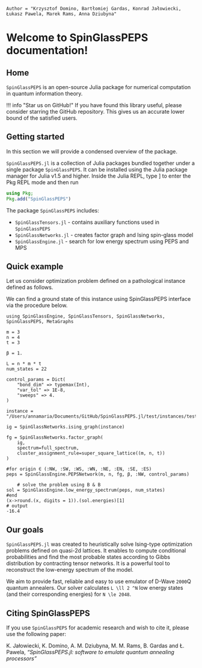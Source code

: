 ```@meta
Author = "Krzysztof Domino, Bartłomiej Gardas, Konrad Jałowiecki, Łukasz Pawela, Marek Rams, Anna Dziubyna"
```

# Welcome to SpinGlassPEPS documentation!
## Home
`SpinGlassPEPS` is an open-source Julia package for numerical computation in quantum information theory. 

!!! info "Star us on GitHub!" 
    If you have found this library useful, please consider starring the GitHub repository. This gives us an accurate lower bound of the satisfied users.


## Getting started
In this section we will provide a condensed overview of the package.

`SpinGlassPEPS.jl` is a collection of Julia packages bundled together under a single package `SpinGlassPEPS`. It can be installed using the Julia package manager for Julia v1.5 and higher. Inside the Julia REPL, type ] to enter the Pkg REPL mode and then run
```julia
using Pkg; 
Pkg.add("SpinGlassPEPS")
```
The package `SpinGlassPEPS` includes:
* `SpinGlassTensors.jl` - contains auxiliary functions used in `SpinGlassPEPS`
* `SpinGlassNetworks.jl` - creates factor graph and Ising spin-glass model
* `SpinGlassEngine.jl` - search for low energy spectrum using PEPS and MPS


## Quick example
Let us consider optimization problem defined on a pathological instance defined as follows.

We can find a ground state of this instance using SpinGlassPEPS interface via the procedure below.

```jldoctest
using SpinGlassEngine, SpinGlassTensors, SpinGlassNetworks, SpinGlassPEPS, MetaGraphs

m = 3
n = 4
t = 3

β = 1.

L = n * m * t
num_states = 22

control_params = Dict(
    "bond_dim" => typemax(Int),
    "var_tol" => 1E-8,
    "sweeps" => 4.
)

instance = "/Users/annamaria/Documents/GitHub/SpinGlassPEPS.jl/test/instances/test_$(m)_$(n)_$(t).txt"

ig = SpinGlassNetworks.ising_graph(instance)

fg = SpinGlassNetworks.factor_graph(
    ig,
    spectrum=full_spectrum,
    cluster_assignment_rule=super_square_lattice((m, n, t))
)

#for origin ∈ (:NW, :SW, :WS, :WN, :NE, :EN, :SE, :ES)
peps = SpinGlassEngine.PEPSNetwork(m, n, fg, β, :NW, control_params)

    # solve the problem using B & B
sol = SpinGlassEngine.low_energy_spectrum(peps, num_states)
#end
(x->round.(x, digits = 1)).(sol.energies)[1]
# output
-16.4
```

## Our goals

`SpinGlassPEPS.jl` was created to heuristically solve Ising-type optimization problems defined on quasi-2d lattices.
It enables to compute conditional probabilities and find the most probable states according to Gibbs distribution by contracting tensor networks. It is a powerful tool to reconstruct the low-energy spectrum of the model. 

We aim to provide fast, reliable and easy to use emulator of D-Wave ``2000``Q quantum annealers. Our solver calculates ``L \ll 2 ^N`` low energy states (and their corresponding energies) for ``N \le 2048``. 

## Citing SpinGlassPEPS
If you use `SpinGlassPEPS` for academic research and wish to cite it, please use the following paper:

K. Jałowiecki, K. Domino, A. M. Dziubyna, M. M. Rams, B. Gardas and Ł. Pawela, *“SpinGlassPEPS.jl: software to emulate quantum annealing processors”*